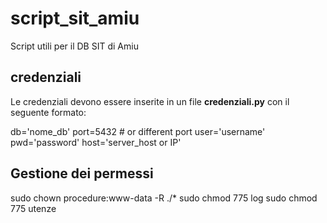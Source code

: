 # script_sit_amiu
Script utili per il DB SIT di Amiu


## credenziali 
Le credenziali devono essere inserite in un file **credenziali.py** con il seguente formato:

db='nome_db'
port=5432 # or different port
user='username'
pwd='password'
host='server_host or IP'


## Gestione dei permessi

sudo chown procedure:www-data -R ./*
sudo chmod 775 log
sudo chmod 775 utenze